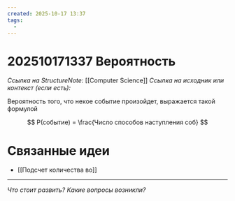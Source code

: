 ```yaml
---
created: 2025-10-17 13:37
tags:
  - 
---
```

# 202510171337 Вероятность

*Ссылка на StructureNote:* [[Computer Science]] 
*Ссылка на исходник или контекст (если есть):* 

Вероятность того, что некое событие произойдет, выражается такой формулой

$$
P(событие) =  \frac{Число способов наступления соб} 
$$

# Связанные идеи

- [[Подсчет количества во]]
---

*Что стоит развить? Какие вопросы возникли?*
